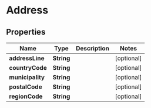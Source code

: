 
# Address

## Properties
Name | Type | Description | Notes
------------ | ------------- | ------------- | -------------
**addressLine** | **String** |  |  [optional]
**countryCode** | **String** |  |  [optional]
**municipality** | **String** |  |  [optional]
**postalCode** | **String** |  |  [optional]
**regionCode** | **String** |  |  [optional]




